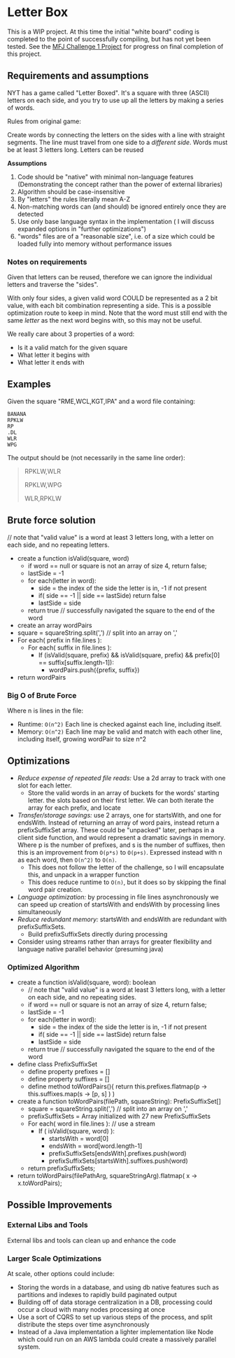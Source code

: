 # Letter Box

This is a WIP project. At this time the initial "white board" coding is completed to the point of successfully compiling, but has not yet been tested.
See the [MFJ Challenge 1 Project](https://github.com/users/iantsmall/projects/5) for progress on final completion of this project.

## Requirements and assumptions

NYT has a game called "Letter Boxed". 
It's a square with three (ASCII) letters on each side, and you try to use up all the letters by
making a series of words.

Rules from original game:

Create words by connecting the letters on the sides with a line with straight segments.
The line must travel from one side to a _different side_.
Words must be at least 3 letters long.
Letters can be reused

**Assumptions**

1. Code should be "native" with minimal non-language features (Demonstrating the concept rather than the power of external libraries)
2. Algorithm should be case-insensitive
3. By "letters" the rules literally mean A-Z
4. Non-matching words can (and should) be ignored entirely once they are detected
5. Use only base language syntax in the implementation ( I will discuss expanded options in "further optimizations")
6. "words" files are of a "reasonable size", i.e. of a size which could be loaded fully into memory without performance issues

### Notes on requirements

Given that letters can be reused, therefore we can ignore the individual letters and traverse the "sides".

With only four sides, a given valid word COULD be represented as a 2 bit value, 
with each bit combination representing a side. This is a possible optimization route to keep in mind. Note that the word
must still end with the same _letter_ as the next word begins with, so this may not be useful.

We really care about 3 properties of a word: 

- Is it a valid match for the given square
- What letter it begins with
- What letter it ends with

## Examples 
Given the square "RME,WCL,KGT,IPA" and a word file containing:

```text
BANANA
RPKLW
RP
.DL
WLR
WPG
```

The output should be (not necessarily in the same line order):

> RPKLW,WLR
>
> RPKLW,WPG
>
> WLR,RPKLW

## Brute force solution

// note that "valid value" is a word at least 3 letters long, with a letter on each side, and no repeating letters.
* create a function isValid(square, word)
  * if word == null or square is not an array of size 4, return false;
  * lastSide = -1
  * for each(letter in word):
    * side = the index of the side the letter is in, -1 if not present
    * if( side == -1 || side == lastSide) return false
    * lastSide = side
  * return true // successfully navigated the square to the end of the word
* create an array wordPairs
* square = squareString.split(',') // split into an array on ','
* For each( prefix in file.lines ):
  * For each( suffix in file.lines ):
    * If (isValid(square, prefix) && isValid(square, prefix) && prefix[0] == suffix[suffix.length-1]):
      * wordPairs.push({prefix, suffix})
* return wordPairs
      
### Big O of Brute Force

Where n is lines in the file:

- Runtime: `O(n^2)` Each line is checked against each line, including itself.
- Memory: `O(n^2)` Each line may be valid and match with each other line, including itself, growing wordPair to size n^2 

## Optimizations

- *Reduce expense of repeated file reads:* Use a 2d array to track with one slot for each letter. 
  - Store the valid words in an array of buckets for the words' starting letter.
the slots based on their first letter. We can both iterate the array for each prefix, and locate 
- *Transfer/storage savings:* use 2 arrays, one for startsWith, and one for endsWith. Instead of returning an array of 
word pairs, instead return a prefixSuffixSet array. These could be "unpacked" later, perhaps in a client side
function, and would represent a dramatic savings in memory. Where p is the number of prefixes, and s is the number of 
suffixes,  then this is an improvement from `O(p*s)` to `O(p+s)`. Expressed instead with n as each word, then `O(n^2)` 
to `O(n)`.
   - This does not follow the letter of the challenge, so I will encapsulate this, and unpack in a wrapper function
   - This does reduce runtime to `O(n)`, but it does so by skipping the final word pair creation.
- *Language optimization:* by processing in file lines asynchronously we can speed up creation of startsWith and 
endsWith by processing lines simultaneously
- *Reduce redundant memory:* startsWith and endsWith are redundant with prefixSuffixSets. 
  - Build prefixSuffixSets directly during processing
- Consider using streams rather than arrays for greater flexibility and language native parallel behavior (presuming java)


### Optimized Algorithm

* create a function isValid(square, word): boolean
  * // note that "valid value" is a word at least 3 letters long, with a letter on each side, and no repeating sides.
  * if word == null or square is not an array of size 4, return false;
  * lastSide = -1
  * for each(letter in word):
    * side = the index of the side the letter is in, -1 if not present
    * if( side == -1 || side == lastSide) return false
    * lastSide = side
  * return true // successfully navigated the square to the end of the word
* define class PrefixSuffixSet
  * define property prefixes = []
  * define property suffixes = []
  * define method toWordPairs(){ return this.prefixes.flatmap(p -> this.suffixes.map(s -> [p, s] ) )
* create a function toWordPairs(filePath, squareString): PrefixSuffixSet[]
  * square = squareString.split(',') // split into an array on ','
  * prefixSuffixSets = Array initialized with 27 new PrefixSuffixSets
  * For each( word in file.lines ): // use a stream
    * If ( isValid(square, word) ):
        * startsWith = word[0]
        * endsWith = word[word.length-1]
        * prefixSuffixSets[endsWith].prefixes.push(word)
        * prefixSuffixSets[startsWith].suffixes.push(word)
  * return prefixSuffixSets;
* return toWordPairs(filePathArg, squareStringArg).flatmap( x -> x.toWordPairs);

## Possible Improvements

### External Libs and Tools

External libs and tools can clean up and enhance the code

### Larger Scale Optimizations

At scale, other options could include:

- Storing the words in a database, and using db native features such as partitions and indexes to rapidly build paginated output
- Building off of data storage centralization in a DB, processing could occur a cloud with many nodes processing at once
- Use a sort of CQRS to set up various steps of the process, and split distribute the steps over time asynchronously
- Instead of a Java implementation a lighter implementation like Node which could run on an AWS lambda could create a massively parallel system.
